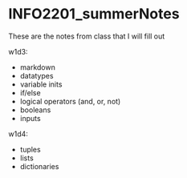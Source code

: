 # INFO2201_summerNotes
These are the notes from class that I will fill out


w1d3: 
- markdown
- datatypes
- variable inits
- if/else
- logical operators (and, or, not)
- booleans
- inputs

w1d4: 
- tuples
- lists
- dictionaries
